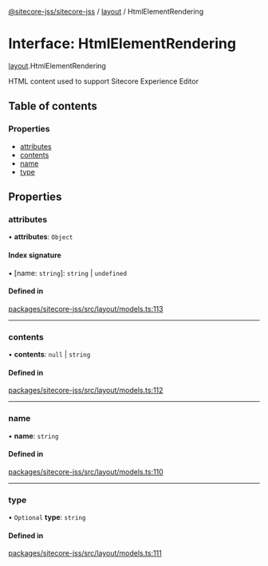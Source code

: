 [@sitecore-jss/sitecore-jss](../README.md) / [layout](../modules/layout.md) / HtmlElementRendering

# Interface: HtmlElementRendering

[layout](../modules/layout.md).HtmlElementRendering

HTML content used to support Sitecore Experience Editor

## Table of contents

### Properties

- [attributes](layout.HtmlElementRendering.md#attributes)
- [contents](layout.HtmlElementRendering.md#contents)
- [name](layout.HtmlElementRendering.md#name)
- [type](layout.HtmlElementRendering.md#type)

## Properties

### attributes

• **attributes**: `Object`

#### Index signature

▪ [name: `string`]: `string` \| `undefined`

#### Defined in

[packages/sitecore-jss/src/layout/models.ts:113](https://github.com/Sitecore/jss/blob/da1ead189/packages/sitecore-jss/src/layout/models.ts#L113)

___

### contents

• **contents**: ``null`` \| `string`

#### Defined in

[packages/sitecore-jss/src/layout/models.ts:112](https://github.com/Sitecore/jss/blob/da1ead189/packages/sitecore-jss/src/layout/models.ts#L112)

___

### name

• **name**: `string`

#### Defined in

[packages/sitecore-jss/src/layout/models.ts:110](https://github.com/Sitecore/jss/blob/da1ead189/packages/sitecore-jss/src/layout/models.ts#L110)

___

### type

• `Optional` **type**: `string`

#### Defined in

[packages/sitecore-jss/src/layout/models.ts:111](https://github.com/Sitecore/jss/blob/da1ead189/packages/sitecore-jss/src/layout/models.ts#L111)
